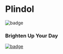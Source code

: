 # Plindol
<img src="https://img.shields.io/badge/License-MIT-blue.svg" alt="badge">

### Brighten Up Your Day

<a href="https://play.google.com/store/apps/details?id=com.usfslk.plindol" target='_blank'>
<img src="https://cdn-images-1.medium.com/max/1600/1*EiZrcN_DIapbZaxutxbZRA.png" alt="badge">
</a>